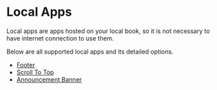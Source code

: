 # Local Apps

Local apps are apps hosted on your local book, so it is not necessary to have internet connection to use them.

Below are all supported local apps and its detailed options.

- [Footer](footer.md)
- [Scroll To Top](scroll-to-top.md)
- [Announcement Banner](announcement-banner.md)
